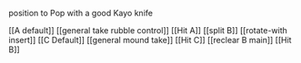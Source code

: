 position to Pop with a good Kayo knife

[[A default]]
	[[general take rubble control]]
	[[Hit A]]
	[[split B]]
	[[rotate-with insert]]
[[C Default]]
	[[general mound take]]
	[[Hit C]]
	[[reclear B main]]
[[Hit B]]